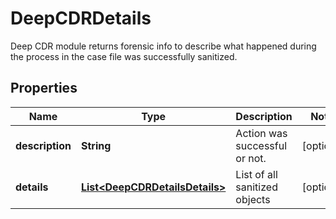 

# DeepCDRDetails

Deep CDR module returns forensic info to describe what happened during the process in the case file was successfully sanitized.
## Properties

Name | Type | Description | Notes
------------ | ------------- | ------------- | -------------
**description** | **String** | Action was successful or not. |  [optional]
**details** | [**List&lt;DeepCDRDetailsDetails&gt;**](DeepCDRDetailsDetails.md) | List of all sanitized objects |  [optional]



